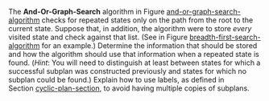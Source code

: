

The <b>And-Or-Graph-Search</b> algorithm in
Figure <a class="insideBookFigRef" target="_blank" href="https://simoncarrignon.github.io/aima-exercises/figures/and-or-graph-search-algorithm.png">and-or-graph-search-algorithm</a> checks for
repeated states only on the path from the root to the current state.
Suppose that, in addition, the algorithm were to store
<i>every</i> visited state and check against that list. (See in
Figure <a class="insideBookFigRef" href="#">breadth-first-search-algorithm</a> for an example.)
Determine the information that should be stored and how the algorithm
should use that information when a repeated state is found.
(*Hint*: You will need to distinguish at least between
states for which a successful subplan was constructed previously and
states for which no subplan could be found.) Explain how to use labels,
as defined in Section <a class="sectionRef" title="" href="#">cyclic-plan-section</a>, to avoid
having multiple copies of subplans.
